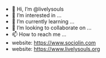 - 👋 Hi, I’m @livelysouls
- 👀 I’m interested in ...
- 🌱 I’m currently learning ...
- 💞️ I’m looking to collaborate on ...
- 📫 How to reach me ...
- website: https://www.sociolin.com
- website: https://www.livelysouls.org
<!---
livelysouls/livelysouls is a ✨ special ✨ repository because its `README.md` (this file) appears on your GitHub profile.
You can click the Preview link to take a look at your changes.
--->
